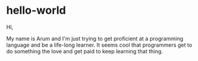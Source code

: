 # hello-world

Hi,

My name is Arum and I'm just trying to get proficient at a programming language and be a life-long learner.
It seems cool that programmers get to do something the love and get paid to keep learning that thing.
